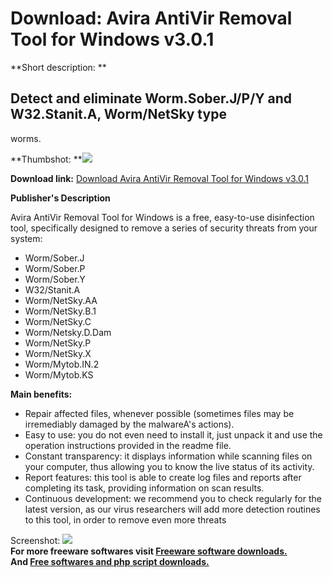 # Download: Avira AntiVir Removal Tool for Windows v3.0.1

**Short description: **

## Detect and eliminate Worm.Sober.J/P/Y and W32.Stanit.A, Worm/NetSky type
worms.

  
**Thumbshot: **![](http://www.freewarefiles.com/screenshot/antivirremoval_tool_md.gif)   
  
**Download link:** [Download Avira AntiVir Removal Tool for Windows v3.0.1](http://freesoftwares.boysofts.com/Avira-AntiVir-Removal-Tool-For-Windows-V_program_20582.html)  
  

**Publisher's Description**  
  

Avira AntiVir Removal Tool for Windows is a free, easy-to-use disinfection
tool, specifically designed to remove a series of security threats from your
system:

  * Worm/Sober.J 
  * Worm/Sober.P 
  * Worm/Sober.Y 
  * W32/Stanit.A 
  * Worm/NetSky.AA 
  * Worm/NetSky.B.1 
  * Worm/NetSky.C 
  * Worm/Netsky.D.Dam 
  * Worm/NetSky.P 
  * Worm/NetSky.X 
  * Worm/Mytob.IN.2 
  * Worm/Mytob.KS 

**Main benefits:**

  * Repair affected files, whenever possible (sometimes files may be irremediably damaged by the malwareA's actions). 
  * Easy to use: you do not even need to install it, just unpack it and use the operation instructions provided in the readme file. 
  * Constant transparency: it displays information while scanning files on your computer, thus allowing you to know the live status of its activity. 
  * Report features: this tool is able to create log files and reports after completing its task, providing information on scan results. 
  * Continuous development: we recommend you to check regularly for the latest version, as our virus researchers will add more detection routines to this tool, in order to remove even more threats 

  
  
Screenshot:
![](http://www.freewarefiles.com/screenshot/antivirremoval_tool.gif)  
**For more freeware softwares visit [Freeware software downloads.](http://freesoftwares.boysofts.com/)**   
**And [Free softwares and php script downloads.](http://www.boysofts.com/)**

